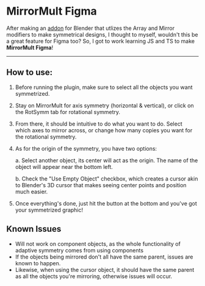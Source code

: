 # **MirrorMult Figma**
After making an [addon](https://github.com/ameya-g-git/mirror-mult-obj-bpy#user-content-fn-2-f7cce865578bb4eaa8c8a47d8d0de273) for Blender that utlizes the Array and Mirror modifiers to make symmetrical designs, I thought to myself, wouldn't this be a great feature for Figma too? So, I got to work learning JS and TS to make **MirrorMult Figma**!

___

## **How to use**:
1. Before running the plugin, make sure to select all the objects you want symmetrized.

2. Stay on MirrorMult for axis symmetry (horizontal & vertical), or click on the RotSymm tab for rotational symmetry.

3. From there, it should be intuitive to do what you want to do. Select which axes to mirror across, or change how many copies you want for the rotational symmetry.

4. As for the origin of the symmetry, you have two options:
    
    a. Select another object, its center will act as the origin. The name of the object will appear near the bottom left.
    
    b. Check the "Use Empty Object" checkbox, which creates a cursor akin to Blender's 3D cursor that makes seeing center points and position much easier.

5. Once everything's done, just hit the button at the bottom and you've got your symmetrized graphic! 

## **Known Issues**
* Will not work on component objects, as the whole functionality of adaptive symmetry comes from using components
* If the objects being mirrored don't all have the same parent, issues are known to happen.
* Likewise, when using the cursor object, it should have the same parent as all the objects you're mirroring, otherwise issues will occur.